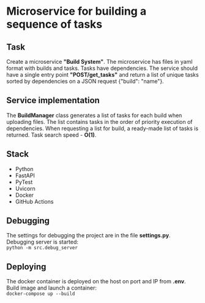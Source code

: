# Microservice for building a sequence of tasks

## Task

Create a microservice **"Build System"**.
The microservice has files in yaml format with builds and tasks.
Tasks have dependencies.
The service should have a single entry point **"POST/get_tasks"** and return a list of unique tasks sorted by dependencies on a JSON request {"build": "name"}.

## Service implementation

The **BuildManager** class generates a list of tasks for each build
when uploading files.
The list contains tasks in the order of priority execution of dependencies.
When requesting a list for build, a ready-made list of tasks is returned.
Task search speed - **O(1)**.

## Stack

- Python
- FastAPI
- PyTest
- Uvicorn
- Docker
- GitHub Actions

## Debugging

The settings for debugging the project are in the file **settings.py**.
Debugging server is started:  
`python -m src.debug_server`

## Deploying

The docker container is deployed on the host on port and IP from **.env**.
Build image and launch a container:  
`docker-compose up --build`
